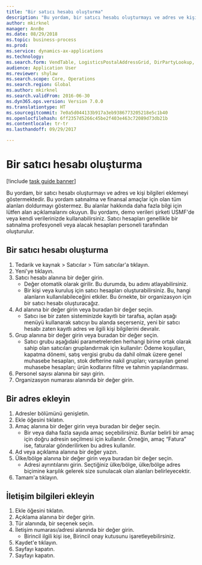 ```yaml
--- 
title: "Bir satıcı hesabı oluşturma"
description: "Bu yordam, bir satıcı hesabı oluşturmayı ve adres ve kişi bilgileri eklemeyi göstermektedir."
author: mkirknel
manager: AnnBe
ms.date: 08/29/2018
ms.topic: business-process
ms.prod: 
ms.service: dynamics-ax-applications
ms.technology: 
ms.search.form: VendTable, LogisticsPostalAddressGrid, DirPartyLookup, LogisticsPostalAddress, SysLookupMultiSelectGrid
audience: Application User
ms.reviewer: shylaw
ms.search.scope: Core, Operations
ms.search.region: Global
ms.author: mkirknel
ms.search.validFrom: 2016-06-30
ms.dyn365.ops.version: Version 7.0.0
ms.translationtype: HT
ms.sourcegitcommit: 7e0a5d044133b917a3eb9386773205218e5c1b40
ms.openlocfilehash: 6ff2357d5266c45be2f403e463c72089d73db21b
ms.contentlocale: tr-tr
ms.lasthandoff: 09/29/2017

---
```

# <a name="create-a-vendor-account"></a>Bir satıcı hesabı oluşturma

[!include [task guide banner](../../includes/task-guide-banner.md)]

Bu yordam, bir satıcı hesabı oluşturmayı ve adres ve kişi bilgileri eklemeyi göstermektedir. Bu yordam satınalma ve finansal amaçlar için olan tüm alanları doldurmayı göstermez. Bu alanlar hakkında daha fazla bilgi için lütfen alan açıklamalarını okuyun. Bu yordamı, demo verileri şirketi USMF'de veya kendi verilerinizde kullanabilirsiniz. Satıcı hesapları genellikle bir satınalma profesyoneli veya alacak hesapları personeli tarafından oluşturulur.


## <a name="create-a-vendor-account"></a>Bir satıcı hesabı oluşturma
1. Tedarik ve kaynak > Satıcılar > Tüm satıcılar'a tıklayın.
2. Yeni'ye tıklayın.
3. Satıcı hesabı alanına bir değer girin.
    * Değer otomatik olarak girilir. Bu durumda, bu adımı atlayabilirsiniz.  
    * Bir kişi veya kuruluş için satıcı hesapları oluşturabilirsiniz. Bu, hangi alanların kullanılabileceğini etkiler. Bu örnekte, bir organizasyon için bir satıcı hesabı oluşturacağız.   
4. Ad alanına bir değer girin veya buradan bir değer seçin.
    * Satıcı ise bir zaten sisteminizde kayıtlı bir tarafsa, açılan aşağı menüyü kullanarak satıcıyı bu alanda seçerseniz, yeni bir satıcı hesabı zaten kayıtlı adres ve ilgili kişi bilgilerini devralır.  
5. Grup alanına bir değer girin veya buradan bir değer seçin.
    * Satıcı grubu aşağıdaki parametrelerden herhangi birine ortak olarak sahip olan satıcıları gruplandırmak için kullanılır: Ödeme koşulları, kapatma dönemi, satış vergisi grubu da dahil olmak üzere genel muhasebe hesapları, stok defterine nakil grupları; varsayılan genel muhasebe hesapları; ürün kodlarını filtre ve tahmin yapılandırması.  
6. Personel sayısı alanına bir sayı girin.
7. Organizasyon numarası alanında bir değer girin.

## <a name="add-an-address"></a>Bir adres ekleyin
1. Adresler bölümünü genişletin.
2. Ekle öğesini tıklatın.
3. Amaç alanına bir değer girin veya buradan bir değer seçin.
    * Bir veya daha fazla sayıda amaç seçebilirsiniz. Bunlar belirli bir amaç için doğru adresin seçilmesi için kullanılır. Örneğin, amaç “Fatura” ise, faturalar gönderilirken bu adres kullanılır.  
4. Ad veya açıklama alanına bir değer yazın.
5. Ülke/bölge alanına bir değer girin veya buradan bir değer seçin.
    * Adresi ayrıntılarını girin. Seçtiğiniz ülke/bölge, ülke/bölge adres biçimine karşılık gelerek size sunulacak olan alanları belirleyecektir.   
6. Tamam'a tıklayın.

## <a name="add-contact-information"></a>İletişim bilgileri ekleyin
1. Ekle öğesini tıklatın.
2. Açıklama alanına bir değer girin.
3. Tür alanında, bir seçenek seçin.
4. İletişim numarası/adresi alanında bir değer girin.
    * Birincil ilgili kişi ise, Birincil onay kutusunu işaretleyebilirsiniz.  
5. Kaydet'e tıklayın.
6. Sayfayı kapatın.
7. Sayfayı kapatın.


